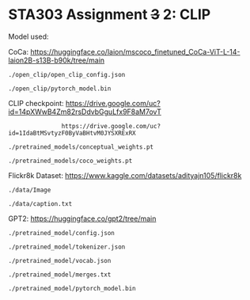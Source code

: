 # STA303 Assignment ~~3~~ 2: CLIP

Model used: 

  CoCa: https://huggingface.co/laion/mscoco_finetuned_CoCa-ViT-L-14-laion2B-s13B-b90k/tree/main

    ./open_clip/open_clip_config.json

    ./open_clip/pytorch_model.bin

  CLIP checkpoint: https://drive.google.com/uc?id=14pXWwB4Zm82rsDdvbGguLfx9F8aM7ovT

                   https://drive.google.com/uc?id=1IdaBtMSvtyzF0ByVaBHtvM0JYSXRExRX

    ./pretrained_models/conceptual_weights.pt

    ./pretrained_models/coco_weights.pt

Flickr8k Dataset: https://www.kaggle.com/datasets/adityajn105/flickr8k

    ./data/Image

    ./data/caption.txt

GPT2: https://huggingface.co/gpt2/tree/main

    ./pretrained_model/config.json

    ./pretrained_model/tokenizer.json

    ./pretrained_model/vocab.json

    ./pretrained_model/merges.txt

    ./pretrained_model/pytorch_model.bin
